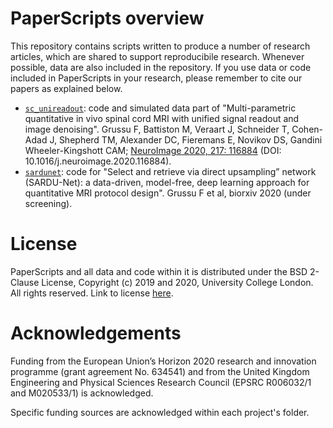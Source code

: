 # PaperScripts overview
This repository contains scripts written to produce a number of research articles, which are shared to support reproducibile research. Whenever possible, data are also included in the repository. If you use data or code included in PaperScripts in your research, please remember to cite our papers as explained below.


* [`sc_unireadout`](http://github.com/fragrussu/PaperScripts/tree/master/sc_unireadout): code and simulated data part of "Multi-parametric quantitative in vivo spinal cord MRI with unified signal readout and image denoising". Grussu F, Battiston M, Veraart J, Schneider T, Cohen-Adad J, Shepherd TM, Alexander DC, Fieremans E, Novikov DS, Gandini Wheeler-Kingshott CAM; [NeuroImage 2020, 217: 116884](http://doi.org/10.1016/j.neuroimage.2020.116884) (DOI: 10.1016/j.neuroimage.2020.116884).
* [`sardunet`](http://github.com/fragrussu/PaperScripts/tree/master/sardunet): code for "Select and retrieve via direct upsampling” network (SARDU-Net): a data-driven, model-free, deep learning approach for quantitative MRI protocol design". Grussu F et al, biorxiv 2020 (under screening).


# License
PaperScripts and all data and code within it is distributed under the BSD 2-Clause License, Copyright (c) 2019 and 2020, University College London. All rights reserved. Link to license [here](http://github.com/fragrussu/PaperScripts/blob/master/LICENSE).

# Acknowledgements
Funding from the European Union’s Horizon 2020 research and innovation programme (grant agreement No. 634541) and from the United Kingdom Engineering and Physical Sciences Research Council (EPSRC R006032/1 and M020533/1) is acknowledged. 

Specific funding sources are acknowledged within each project's folder.
